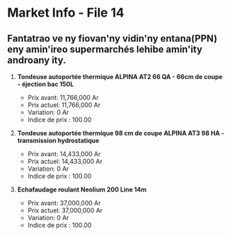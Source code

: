 # Market Info - File 14

## Fantatrao ve ny fiovan'ny vidin'ny entana(PPN) eny amin'ireo supermarchés lehibe amin'ity androany ity.

1. **Tondeuse autoportée thermique ALPINA AT2 66 QA - 66cm de coupe - éjection bac 150L**
   - Prix avant: 11,766,000 Ar
   - Prix actuel: 11,766,000 Ar
   - Variation: 0 Ar
   - Indice de prix : 100.00

2. **Tondeuse autoportée thermique 98 cm de coupe ALPINA AT3 98 HA - transmission hydrostatique**
   - Prix avant: 14,433,000 Ar
   - Prix actuel: 14,433,000 Ar
   - Variation: 0 Ar
   - Indice de prix : 100.00

3. **Echafaudage roulant Neolium 200 Line 14m**
   - Prix avant: 37,000,000 Ar
   - Prix actuel: 37,000,000 Ar
   - Variation: 0 Ar
   - Indice de prix : 100.00

